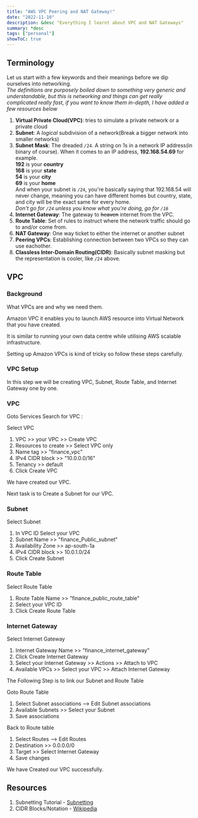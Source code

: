 ```yaml
---
title: "AWS VPC Peering and NAT Gateway!"
date: "2022-11-10"
description: &desc "Everything I learnt about VPC and NAT Gateways"
summary: *desc
tags: ["personal"]
showToC: true
---
```


## Terminology

Let us start with a few keywords and their meanings before we dip ourselves into networking.  
*The definitions are purposely boiled down to something very generic and understandable, but this is networking and things can get really complicated really fast, if you want to know them in-depth, I have added a few resources below*

1. **Virtual Private Cloud(VPC)**: tries to simulate a private network or a private cloud
2. **Subnet**: A *logical* subdivision of a network(Break a bigger network into smaller networks)
3. **Subnet Mask**: The dreaded `/24`. A string on 1s in a network IP address(in binary of course).
When it comes to an IP address, **192.168.54.69** for example.  
**192** is your **country**  
**168** is your **state**  
**54** is your **city**  
**69** is your **home**  
And when your subnet is `/24`, you're basically saying that 192.168.54 will never change, meaning you can have different homes but country, state, and city will be the exact same for every home.  
*Don't go for `/24` unless you know what you're doing, go for `/16`*
4. **Internet Gateway**: The gateway to ~~heaven~~ internet from the VPC.
5. **Route Table**: Set of rules to instruct where the network traffic should go to and/or come from.
6. **NAT Gateway**: One way ticket to either the internet or another subnet
7. **Peering VPCs**: Establishing connection between two VPCs so they can use eachother.
8. **Classless Inter-Domain Routing(CIDR)**: Basically subnet masking but the representation is cooler, like `/24` above.

## VPC

### Background

What VPCs are and why we need them.

Amazon VPC it enables you to launch AWS resource into Virtual Network that you have created. 

It is similar to running your own data centre while utilising AWS scalable infrastructure.

Setting up Amazon VPCs is kind of tricky so follow these steps carefully.

### **VPC Setup**

In this step we will be creating VPC, Subnet, Route Table, and Internet Gateway one by one.

### **VPC**

Goto Services Search for VPC :

Select VPC

1. VPC >> your VPC >> Create VPC
2. Resources to create >> Select VPC only
3. Name tag >> "finance_vpc"
4. IPv4 CIDR block >> "10.0.0.0/16"
5. Tenancy >> default
6. Click Create VPC

We have created our VPC.

Next task is to Create a Subnet for our VPC.  

### **Subnet**

Select Subnet

1. In VPC ID Select your VPC
2. Subnet Name >> "finance_Public_subnet"
3. Availability Zone >> ap-south-1a
4. IPv4 CIDR block >> 10.0.1.0/24
5. Click Create Subnet

### **Route Table**

Select Route Table

1. Route Table Name >> "finance_public_route_table"
2. Select your VPC ID
3. Click Create Route Table

### **Internet Gateway**

Select Internet Gateway

1. Internet Gateway Name >> "finance_internet_gateway"
2. Click Create Internet Gateway
3. Select your Internet Gateway >> Actions >> Attach to VPC
4. Available VPCs >> Select your VPC >> Attach Internet Gateway

The Following Step is to link our Subnet and Route Table

Goto Route Table

1. Select Subnet associations --> Edit Subnet associations
2. Available Subnets >> Select your Subnet
3. Save associations

Back to Route table

1. Select Routes --> Edit Routes
2. Destination >> 0.0.0.0/0
3. Target >> Select Internet Gateway
4. Save changes

We have Created our VPC successfully.

## **Resources**

1. Subnetting Tutorial - [Subnetting](https://www.subnetting.net/Tutorial.aspx)
2. CIDR Blocks/Notation - [Wikipedia](https://en.wikipedia.org/wiki/Classless_Inter-Domain_Routing#CIDR_notation)
